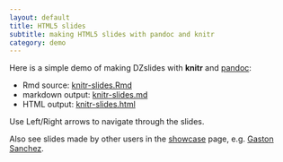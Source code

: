 ```yaml
---
layout: default
title: HTML5 slides
subtitle: making HTML5 slides with pandoc and knitr
category: demo
---
```


Here is a simple demo of making DZslides with **knitr** and [pandoc](http://johnmacfarlane.net/pandoc/):

- Rmd source: [knitr-slides.Rmd](https://github.com/yihui/knitr-examples/blob/master/009-slides.Rmd)
- markdown output: [knitr-slides.md](https://github.com/yihui/knitr-examples/blob/master/009-slides.md)
- HTML output: [knitr-slides.html](https://bitbucket.org/stat/knitr/downloads/009-slides.html)

Use Left/Right arrows to navigate through the slides.

Also see slides made by other users in the [showcase](/knitr/demo/showcase/) page, e.g. [Gaston Sanchez](http://gastonsanchez.wordpress.com/2012/11/19/creating-html5-slides-with-rstudio-knitr-and-pandoc/).

